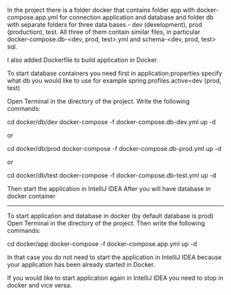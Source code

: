 In the project there is a folder docker that contains folder app with docker-compose.app.yml for connection application and database and folder db with separate folders for three data bases - dev (development), prod (production), test. All three of them contain similar files, in particular docker-compose.db-<dev, prod, test>.yml and schema-<dev, prod, test> sql.

I also added Dockerfile to build application in Docker.


To start database containers you need first in application.properties specify what db you would like to use for example spring.profiles.active=dev (prod, test)

Open Terminal in the directory of the project.
Write the following commands:

cd docker/db/dev 
docker-compose -f docker-compose.db-dev.yml up -d 

or

cd docker/db/prod 
docker-compose -f docker-compose.db-prod.yml up -d

or

cd docker/db/test 
docker-compose -f docker-compose.db-test.yml up -d


Then start the application in IntelliJ IDEA
After you will have database in docker container


____________________________________________________________________

To start application and database in docker (by default database is prod) 
Open Terminal in the directory of the project.
Then write the following commands:

cd docker/app
docker-compose -f docker-compose.app.yml up -d 

In that case you do not need to start the application in IntelliJ IDEA because your application has been already started in Docker.

If you would like to start application again in IntelliJ IDEA you need to stop in docker and vice versa.
